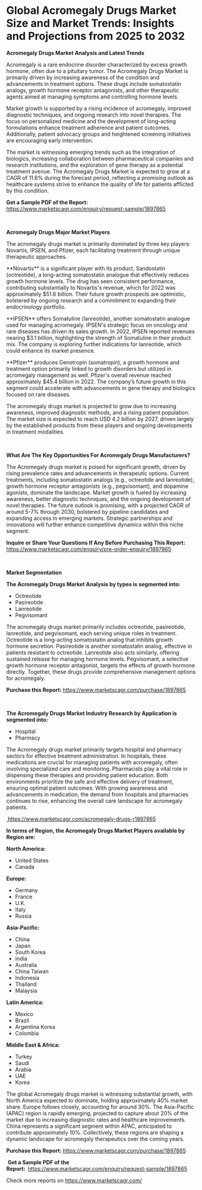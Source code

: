 <p><h1>Global Acromegaly Drugs Market Size and Market Trends: Insights and Projections from 2025 to 2032</h1></p><p><strong>Acromegaly Drugs Market Analysis and Latest Trends</strong></p>
<p><p>Acromegaly is a rare endocrine disorder characterized by excess growth hormone, often due to a pituitary tumor. The Acromegaly Drugs Market is primarily driven by increasing awareness of the condition and advancements in treatment options. These drugs include somatostatin analogs, growth hormone receptor antagonists, and other therapeutic agents aimed at managing symptoms and controlling hormone levels.</p><p>Market growth is supported by a rising incidence of acromegaly, improved diagnostic techniques, and ongoing research into novel therapies. The focus on personalized medicine and the development of long-acting formulations enhance treatment adherence and patient outcomes. Additionally, patient advocacy groups and heightened screening initiatives are encouraging early intervention.</p><p>The market is witnessing emerging trends such as the integration of biologics, increasing collaboration between pharmaceutical companies and research institutions, and the exploration of gene therapy as a potential treatment avenue. The Acromegaly Drugs Market is expected to grow at a CAGR of 11.6% during the forecast period, reflecting a promising outlook as healthcare systems strive to enhance the quality of life for patients afflicted by this condition.</p></p>
<p><strong>Get a Sample PDF of the Report:&nbsp;</strong> <a href="https://www.marketscagr.com/enquiry/request-sample/1897865?utm_campaign=2660&utm_medium=2&utm_source=Github&utm_content=ia&utm_term=08032025&utm_id=acromegaly-drugs">https://www.marketscagr.com/enquiry/request-sample/1897865</a></p>
<p>&nbsp;</p>
<p><strong>Acromegaly Drugs Major Market Players</strong></p>
<p><p>The acromegaly drugs market is primarily dominated by three key players: Novartis, IPSEN, and Pfizer, each facilitating treatment through unique therapeutic approaches.</p><p>**Novartis** is a significant player with its product, Sandostatin (octreotide), a long-acting somatostatin analogue that effectively reduces growth hormone levels. The drug has seen consistent performance, contributing substantially to Novartis's revenue, which for 2022 was approximately $51.6 billion. Their future growth prospects are optimistic, bolstered by ongoing research and a commitment to expanding their endocrinology portfolio.</p><p>**IPSEN** offers Somatuline (lanreotide), another somatostatin analogue used for managing acromegaly. IPSEN's strategic focus on oncology and rare diseases has driven its sales growth. In 2022, IPSEN reported revenues nearing $3.1 billion, highlighting the strength of Somatuline in their product mix. The company is exploring further indications for lanreotide, which could enhance its market presence.</p><p>**Pfizer** produces Genotropin (somatropin), a growth hormone and treatment option primarily linked to growth disorders but utilized in acromegaly management as well. Pfizer's overall revenue reached approximately $45.4 billion in 2022. The company’s future growth in this segment could accelerate with advancements in gene therapy and biologics focused on rare diseases.</p><p>The acromegaly drugs market is projected to grow due to increasing awareness, improved diagnostic methods, and a rising patient population. The market size is expected to reach USD 4.2 billion by 2027, driven largely by the established products from these players and ongoing developments in treatment modalities.</p></p>
<p>&nbsp;</p>
<p><strong>What Are The Key Opportunities For Acromegaly Drugs Manufacturers?</strong></p>
<p><p>The Acromegaly drugs market is poised for significant growth, driven by rising prevalence rates and advancements in therapeutic options. Current treatments, including somatostatin analogs (e.g., octreotide and lanreotide), growth hormone receptor antagonists (e.g., pegvisomant), and dopamine agonists, dominate the landscape. Market growth is fueled by increasing awareness, better diagnostic techniques, and the ongoing development of novel therapies. The future outlook is promising, with a projected CAGR of around 5-7% through 2030, bolstered by pipeline candidates and expanding access in emerging markets. Strategic partnerships and innovations will further enhance competitive dynamics within this niche segment.</p></p>
<p><strong>Inquire or Share Your Questions If Any Before Purchasing This Report:</strong> <a href="https://www.marketscagr.com/enquiry/pre-order-enquiry/1897865?utm_campaign=2660&utm_medium=2&utm_source=Github&utm_content=ia&utm_term=08032025&utm_id=acromegaly-drugs">https://www.marketscagr.com/enquiry/pre-order-enquiry/1897865</a></p>
<p>&nbsp;</p>
<p><strong>Market Segmentation</strong></p>
<p><strong>The Acromegaly Drugs Market Analysis by types is segmented into:</strong></p>
<p><ul><li>Octreotide</li><li>Pasireotide</li><li>Lanreotide</li><li>Pegvisomant</li></ul></p>
<p><p>The acromegaly drugs market primarily includes octreotide, pasireotide, lanreotide, and pegvisomant, each serving unique roles in treatment. Octreotide is a long-acting somatostatin analog that inhibits growth hormone secretion. Pasireotide is another somatostatin analog, effective in patients resistant to octreotide. Lanreotide also acts similarly, offering sustained release for managing hormone levels. Pegvisomant, a selective growth hormone receptor antagonist, targets the effects of growth hormone directly. Together, these drugs provide comprehensive management options for acromegaly.</p></p>
<p><strong>Purchase this Report:&nbsp;</strong><a href="https://www.marketscagr.com/purchase/1897865?utm_campaign=2660&utm_medium=2&utm_source=Github&utm_content=ia&utm_term=08032025&utm_id=acromegaly-drugs">https://www.marketscagr.com/purchase/1897865</a></p>
<p>&nbsp;</p>
<p><strong>The Acromegaly Drugs Market Industry Research by Application is segmented into:</strong></p>
<p><ul><li>Hospital</li><li>Pharmacy</li></ul></p>
<p><p>The Acromegaly drugs market primarily targets hospital and pharmacy sectors for effective treatment administration. In hospitals, these medications are crucial for managing patients with acromegaly, often involving specialized care and monitoring. Pharmacists play a vital role in dispensing these therapies and providing patient education. Both environments prioritize the safe and effective delivery of treatment, ensuring optimal patient outcomes. With growing awareness and advancements in medication, the demand from hospitals and pharmacies continues to rise, enhancing the overall care landscape for acromegaly patients.</p></p>
<p><a href="https://www.marketscagr.com/acromegaly-drugs-r1897865?utm_campaign=2660&utm_medium=2&utm_source=Github&utm_content=ia&utm_term=08032025&utm_id=acromegaly-drugs">&nbsp;https://www.marketscagr.com/acromegaly-drugs-r1897865</a></p>
<p><strong>In terms of Region, the Acromegaly Drugs Market Players available by Region are:</strong></p>
<p>
    <p> <strong> North America: </strong>
        <ul>
            <li>United States</li>
            <li>Canada</li>
        </ul>
        </p> 
    <p> <strong> Europe: </strong>
        <ul>
            <li>Germany</li>
            <li>France</li>
            <li>U.K.</li>
            <li>Italy</li>
            <li>Russia</li>
        </ul>
        </p> 
    <p> <strong> Asia-Pacific: </strong>
        <ul>
            <li>China</li>
            <li>Japan</li>
            <li>South Korea</li>
            <li>India</li>
            <li>Australia</li>
            <li>China Taiwan</li>
            <li>Indonesia</li>
            <li>Thailand</li>
            <li>Malaysia</li>
        </ul>
        </p> 
    <p> <strong> Latin America: </strong>
        <ul>
            <li>Mexico</li>
            <li>Brazil</li>
            <li>Argentina Korea</li>
            <li>Colombia</li>
        </ul>
        </p> 
    <p> <strong> Middle East & Africa: </strong>
        <ul>
            <li>Turkey</li>
            <li>Saudi</li>
            <li>Arabia</li>
            <li>UAE</li>
            <li>Korea</li>
        </ul>
    </p>
    </p>
<p><p>The global Acromegaly drugs market is witnessing substantial growth, with North America expected to dominate, holding approximately 40% market share. Europe follows closely, accounting for around 30%. The Asia-Pacific (APAC) region is rapidly emerging, projected to capture about 20% of the market due to increasing diagnostic rates and healthcare improvements. China represents a significant segment within APAC, anticipated to contribute approximately 10%. Collectively, these regions are shaping a dynamic landscape for acromegaly therapeutics over the coming years.</p></p>
<p><strong>Purchase this Report: </strong><a href="https://www.marketscagr.com/purchase/1897865?utm_campaign=2660&utm_medium=2&utm_source=Github&utm_content=ia&utm_term=08032025&utm_id=acromegaly-drugs">https://www.marketscagr.com/purchase/1897865</a></p>
<p>&nbsp;<strong>Get a Sample PDF of the Report:&nbsp;&nbsp;</strong><a href="https://www.marketscagr.com/enquiry/request-sample/1897865?utm_campaign=2660&utm_medium=2&utm_source=Github&utm_content=ia&utm_term=08032025&utm_id=acromegaly-drugs">https://www.marketscagr.com/enquiry/request-sample/1897865</a></p>
<p><strong></strong></p>
<p>Check more reports on <a href="https://www.marketscagr.com/?utm_campaign=2660&utm_medium=2&utm_source=Github&utm_content=ia&utm_term=08032025&utm_id=acromegaly-drugs">https://www.marketscagr.com/</a></p>